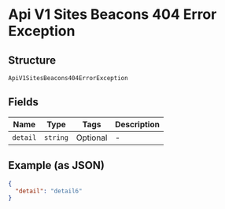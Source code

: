 
# Api V1 Sites Beacons 404 Error Exception

## Structure

`ApiV1SitesBeacons404ErrorException`

## Fields

| Name | Type | Tags | Description |
|  --- | --- | --- | --- |
| `detail` | `string` | Optional | - |

## Example (as JSON)

```json
{
  "detail": "detail6"
}
```

